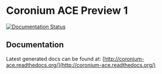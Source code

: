 # Coronium ACE Preview 1

[![Documentation Status](https://readthedocs.org/projects/coronium-ace/badge/?version=latest)](http://coronium-ace.readthedocs.org/?badge=latest)

## Documentation

Latest generated docs can be found at: [http://coronium-ace.readthedocs.org/](http://coronium-ace.readthedocs.org/)
